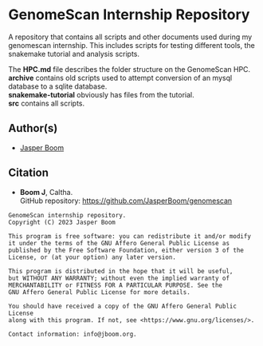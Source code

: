 # GenomeScan Internship Repository
A repository that contains all scripts and other documents used during my
genomescan internship. This includes scripts for testing different tools,
the snakemake tutorial and analysis scripts.

The **HPC.md** file describes the folder structure on the GenomeScan HPC.  
**archive** contains old scripts used to attempt conversion of an mysql  
database to a sqlite database.  
**snakemake-tutorial** obviously has files from the tutorial.  
**src** contains all scripts.

## Author(s)
* [Jasper Boom](https://github.com/JasperBoom)

## Citation
* __Boom J__, Caltha.  
  GitHub repository: https://github.com/JasperBoom/genomescan

```
GenomeScan internship repository.
Copyright (C) 2023 Jasper Boom

This program is free software: you can redistribute it and/or modify
it under the terms of the GNU Affero General Public License as
published by the Free Software Foundation, either version 3 of the
License, or (at your option) any later version.

This program is distributed in the hope that it will be useful,
but WITHOUT ANY WARRANTY; without even the implied warranty of
MERCHANTABILITY or FITNESS FOR A PARTICULAR PURPOSE. See the
GNU Affero General Public License for more details.

You should have received a copy of the GNU Affero General Public License
along with this program. If not, see <https://www.gnu.org/licenses/>.

Contact information: info@jboom.org.
```